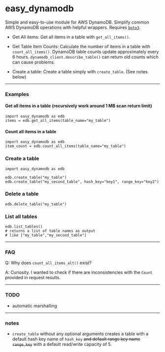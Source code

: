 # easy_dynamodb

Simple and easy-to-use module for AWS DynamoDB. Simplify common AWS DynamoDB operations with helpful wrappers. Requires [`boto3`](https://pypi.org/project/boto3/).

- Get All items: Get all items in a table with `get_all_items()`.

- Get Table Item Counts: Calculate the number of items in a table with `count_all_items()`. DynamoDB table counts update approximately every 6 hours. `dynamodb_client.describe_table()` can return old counts which can cause problems.

- Create a table: Create a table simply with `create_table`. (See notes below)

---

### Examples

#### Get all items in a table (recursively work around 1 MB scan return limit)

```
import easy_dynamodb as edb
items = edb.get_all_items(table_name="my_table")
```

#### Count all items in a table

```
import easy_dynamodb as edb
item_count = edb.count_all_items(table_name="my_table")
```

### Create a table

```
import easy_dynamodb as edb

edb.create_table("my_table")
edb.create_table("my_second_table", hash_key="key1", range_key="key2")
```
### Delete a table

```
edb.delete_table("my_table")
```

### List all tables

```
edb.list_tables()
# returns a list of table names as output
# like ["my_table","my_second_table"]
```


---

### FAQ

Q: Why does `count_all_items_alt()` exist?

A: Curiosity. I wanted to check if there are inconsistencies with the `Count` provided in request results.

---

### TODO

- automatic marshalling

---

### notes

- `create_table` without any optional arguments creates a table with a default hash key name of `hash_key` ~~and default range key name `range_key`~~ with a default read/write capacity of 5. 
